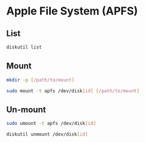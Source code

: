# Apple File System (APFS)

## List

```sh
diskutil list
```

## Mount

```sh
mkdir -p [/path/to/mount]
```

```sh
sudo mount -t apfs /dev/disk[id] [/path/to/mount]
```

## Un-mount

```sh
sudo umount -t apfs /dev/disk[id]

diskutil unmount /dev/disk[id]
```
